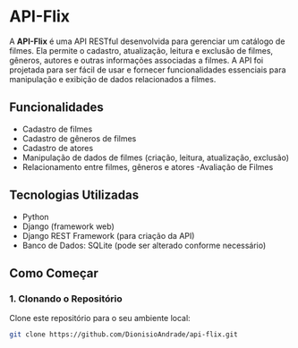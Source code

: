 # API-Flix

A **API-Flix** é uma API RESTful desenvolvida para gerenciar um catálogo de filmes. Ela permite o cadastro, atualização, leitura e exclusão de filmes, gêneros, autores e outras informações associadas a filmes. A API foi projetada para ser fácil de usar e fornecer funcionalidades essenciais para manipulação e exibição de dados relacionados a filmes.

## Funcionalidades

- Cadastro de filmes
- Cadastro de gêneros de filmes
- Cadastro de atores
- Manipulação de dados de filmes (criação, leitura, atualização, exclusão)
- Relacionamento entre filmes, gêneros e atores
-Avaliação de Filmes


## Tecnologias Utilizadas

- Python
- Django (framework web)
- Django REST Framework (para criação da API)
- Banco de Dados: SQLite (pode ser alterado conforme necessário)

## Como Começar

### 1. Clonando o Repositório

Clone este repositório para o seu ambiente local:

```bash
git clone https://github.com/DionisioAndrade/api-flix.git
